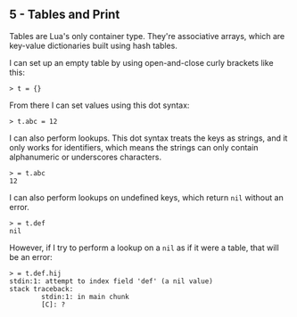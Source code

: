 ## 5 - Tables and Print

<!-- 5.1 tables: intro -->

Tables are Lua's only container type. They're associative arrays,
which are key-value dictionaries built using hash tables.

<!-- 5.2 tables: getting and setting identifier keys -->

I can set up an empty table by using open-and-close curly brackets
like this:

    > t = {}

From there I can set values using this dot syntax:

    > t.abc = 12

I can also perform lookups.
This dot syntax treats the keys as strings, and it only works for
identifiers, which means the strings can only contain
alphanumeric or underscores characters.

    > = t.abc
    12

I can also perform lookups on undefined keys, which return `nil`
without an error.

    > = t.def
    nil

However, if I try to perform a lookup on a `nil` as if it were a
table, that will be an error:

    > = t.def.hij
    stdin:1: attempt to index field 'def' (a nil value)
    stack traceback:
            stdin:1: in main chunk
            [C]: ?

<!-- 5.3 tables: getting and setting general keys -->


